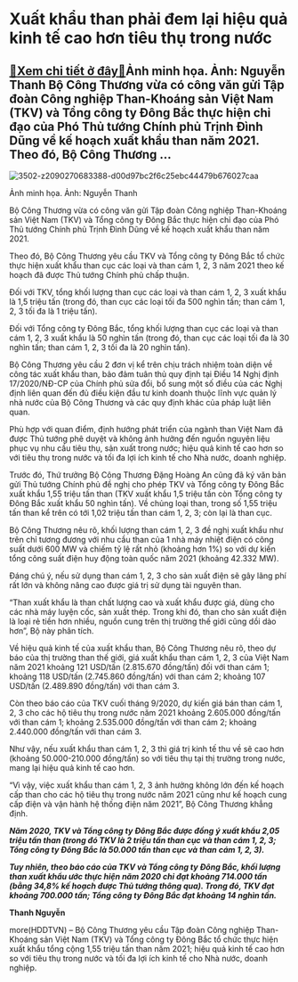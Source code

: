 Xuất khẩu than phải đem lại hiệu quả kinh tế cao hơn tiêu thụ trong nước
========================================================================

[:gift:Xem chi tiết ở đây:gift:](https://hddtvn.com/xuat-khau-than-phai-dem-lai-hieu-qua-kinh-te-cao-hon-tieu-thu-trong-nuoc/)Ảnh minh họa. Ảnh: Nguyễn Thanh Bộ Công Thương vừa có công văn gửi Tập đoàn Công nghiệp Than-Khoáng sản Việt Nam (TKV) và Tổng công ty Đông Bắc thực hiện chỉ đạo của Phó Thủ tướng Chính phủ Trịnh Đình Dũng về kế hoạch xuất khẩu than năm 2021. Theo đó, Bộ Công Thương …
----------------------------------------------------------------------------------------------------------------------------------------------------------------------------------------------------------------------------------------------------------------------------





![3502-z2090270683388-d00d97bc2f6c25ebc44479b676027caa](https://hddtvn.com/wp-content/uploads/2021/01/60581501.jpg "Ảnh: Nguyễn Thanh")


Ảnh minh họa. Ảnh: Nguyễn Thanh



Bộ Công Thương vừa có công văn gửi Tập đoàn Công nghiệp Than-Khoáng sản Việt Nam (TKV) và Tổng công ty Đông Bắc thực hiện chỉ đạo của Phó Thủ tướng Chính phủ Trịnh Đình Dũng về kế hoạch xuất khẩu than năm 2021.


Theo đó, Bộ Công Thương yêu cầu TKV và Tổng công ty Đông Bắc tổ chức thực hiện xuất khẩu than cục các loại và than cám 1, 2, 3 năm 2021 theo kế hoạch đã được Thủ tướng Chính phủ chấp thuận.


Đối với TKV, tổng khối lượng than cục các loại và than cám 1, 2, 3 xuất khẩu là 1,5 triệu tấn (trong đó, than cục các loại tối đa 500 nghìn tấn; than cám 1, 2, 3 tối đa là 1 triệu tấn).


Đối với Tổng công ty Đông Bắc, tổng khối lượng than cục các loại và than cám 1, 2, 3 xuất khẩu là 50 nghìn tấn (trong đó, than cục các loại tối đa là 30 nghìn tấn; than cám 1, 2, 3 tối đa là 20 nghìn tấn).


Bộ Công Thương yêu cầu 2 đơn vị kể trên chịu trách nhiệm toàn diện về công tác xuất khẩu than, bảo đảm tuân thủ quy định tại Điều 14 Nghị định 17/2020/NĐ-CP của Chính phủ sửa đổi, bổ sung một số điều của các Nghị định liên quan đến đủ điều kiện đầu tư kinh doanh thuộc lĩnh vực quản lý nhà nước của Bộ Công Thương và các quy định khác của pháp luật liên quan.


Phù hợp với quan điểm, định hướng phát triển của ngành than Việt Nam đã được Thủ tướng phê duyệt và không ảnh hưởng đến nguồn nguyên liệu phục vụ nhu cầu tiêu thụ, sản xuất trong nước; hiệu quả kinh tế cao hơn so với tiêu thụ trong nước và tối đa lợi ích kinh tế cho Nhà nước, doanh nghiệp.


Trước đó, Thứ trưởng Bộ Công Thương Đặng Hoàng An cũng đã ký văn bản gửi Thủ tướng Chính phủ đề nghị cho phép TKV và Tổng công ty Đông Bắc xuất khẩu 1,55 triệu tấn than (TKV xuất khẩu 1,5 triệu tấn còn Tổng công ty Đông Bắc xuất khẩu 50 nghìn tấn). Về chủng loại than, trong số 1,55 triệu tấn than kể trên có tới 1,02 triệu tấn than cám 1, 2, 3; còn lại là than cục.


Bộ Công Thương nêu rõ, khối lượng than cám 1, 2, 3 đề nghị xuất khẩu như trên chỉ tương đương với nhu cầu than của 1 nhà máy nhiệt điện có công suất dưới 600 MW và chiếm tỷ lệ rất nhỏ (khoảng hơn 1%) so với dự kiến tổng công suất điện huy động toàn quốc năm 2021 (khoảng 42.332 MW).


Đáng chú ý, nếu sử dụng than cám 1, 2, 3 cho sản xuất điện sẽ gây lãng phí rất lớn và không nâng cao được giá trị sử dụng tài nguyên than.


“Than xuất khẩu là than chất lượng cao và xuất khẩu được giá, dùng cho các nhà máy luyện cốc, sản xuất thép. Trong khi đó, than cho sản xuất điện là loại rẻ tiền hơn nhiều, nguồn cung trên thị trường thế giới cũng dồi dào hơn”, Bộ này phân tích.


Về hiệu quả kinh tế của xuất khẩu than, Bộ Công Thương nêu rõ, theo dự báo của thị trường than thế giới, giá xuất khẩu than cám 1, 2, 3 của Việt Nam năm 2021 khoảng 121 USD/tấn (2.815.670 đồng/tấn) đối với than cám 1; khoảng 118 USD/tấn (2.745.860 đồng/tấn) với than cám 2; khoảng 107 USD/tấn (2.489.890 đồng/tấn) với than cám 3.


Còn theo báo cáo của TKV cuối tháng 9/2020, dự kiến giá bán than cám 1, 2, 3 cho các hộ tiêu thụ trong nước năm 2021 khoảng 2.605.000 đồng/tấn với than cám 1; khoảng 2.535.000 đồng/tấn với than cám 2; khoảng 2.440.000 đồng/tấn với than cám 3.


Như vậy, nếu xuất khẩu than cám 1, 2, 3 thì giá trị kinh tế thu về sẽ cao hơn (khoảng 50.000-210.000 đồng/tấn) so với tiêu thụ tại thị trường trong nước, mang lại hiệu quả kinh tế cao hơn.


“Vì vậy, việc xuất khẩu than cám 1, 2, 3 ảnh hưởng không lớn đến kế hoạch cấp than cho các hộ tiêu thụ trong nước năm 2021 cũng như kế hoạch cung cấp điện và vận hành hệ thống điện năm 2021”, Bộ Công Thương khẳng định.






***Năm 2020, TKV và Tổng công ty Đông Bắc được đồng ý xuất khẩu 2,05 triệu tấn than (trong đó TKV là 2 triệu tấn than cục và than cám 1, 2, 3; Tổng công ty Đông Bắc là 50.000 tấn than cục và than cám 1, 2, 3).***


***Tuy nhiên, theo báo cáo của TKV và Tổng công ty Đông Bắc, khối lượng than xuất khẩu ước thực hiện năm 2020 chỉ đạt khoảng 714.000 tấn (bằng 34,8% kế hoạch được Thủ tướng thông qua). Trong đó, TKV đạt khoảng 700.000 tấn; Tổng công ty Đông Bắc đạt khoảng 14 nghìn tấn.***







**Thanh Nguyễn**



more(HDDTVN) – Bộ Công Thương yêu cầu Tập đoàn Công nghiệp Than-Khoáng sản Việt Nam (TKV) và Tổng công ty Đông Bắc tổ chức thực hiện xuất khẩu tổng cộng 1,55 triệu tấn than năm 2021; hiệu quả kinh tế cao hơn so với tiêu thụ trong nước và tối đa lợi ích kinh tế cho Nhà nước, doanh nghiệp.

